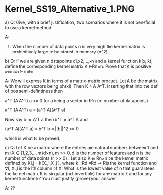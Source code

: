 # Kernel_SS19_Alternative_1.PNG

a) Q: Give, with a brief justification, two scenarios where
it is not beneficial to use a kernel method

A:
1. When the number of data points n is very high the kernel matrix is prohibitively large to be stored in memory (n^2)



b) Q: If we are given n datapoints x1,x2,...,xn and a kernel function k(x,  ̃x),
define the corresponding kernel matrix K ∈Rn×n. Prove that K is positive semidef-
inite

A: We will express K in terms of a matrix-matrix product.
Let A be the matrix with the row vectors being ph(xi). 
Then K = A A^T.
Inserting that into the def of pos semi-defintiness then

a^T (A A^T) a >= 0 for a being a vector in R^n (n: number of datapoints)

a^T (A A^T) a = (a^T A)(A^T a)

Now say b := A^T a then b^T = a^T A and

(a^T A)(A^T a) = b^T b = ||b||^2 >= 0

which is what to be proved.


c) Q: Let X be a matrix where the entries are natural numbers between 1
and m (X ∈ {1,2,3,...,m}d×n), m >> 0, d is the number of features and n is the
number of data points (n >> 0) . Let also K ∈ Rn×n be the kernel matrix defined
by Ki,j = k(X.,i,X.,j ), where k : Rd ×Rd → Ris the kernel function and ∀l, X.,l
is the lth column of X.
What is the lowest value of n that guarantees the kernel matrix K is singular (not
invertible) for any matrix X and for any kernel function k? You must justify (prove)
your answer

A: ??

